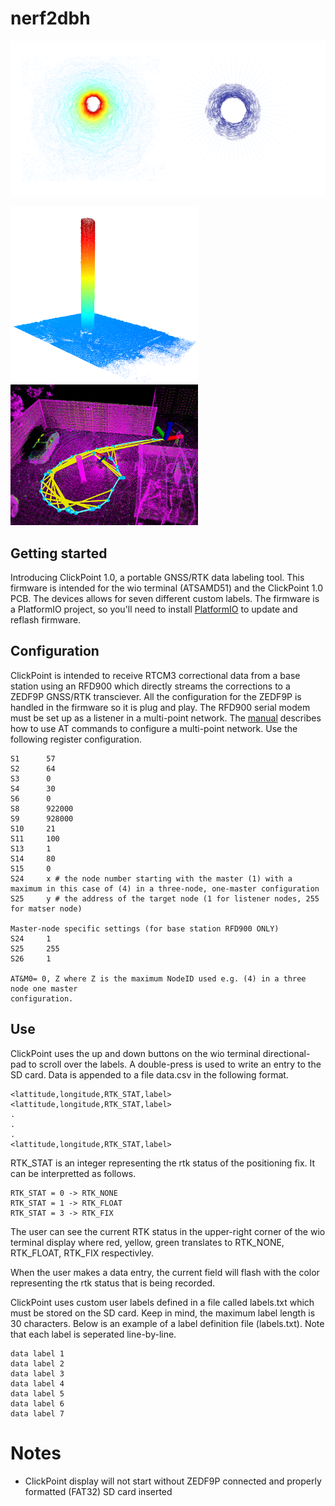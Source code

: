 # nerf2dbh
<p align="center">
  <img src="images/inside_a_pipe.png" width="600" title="">
</p>
<p align="left">
  <img src="images/NerfCapture_feature_cloud.png" width="300" title="">
  <img src="images/pvc_pipe_d_liosam.png" width="300" title="">
</p>

## Getting started

Introducing ClickPoint 1.0, a portable GNSS/RTK data labeling tool. This firmware is intended for the wio terminal (ATSAMD51) and the ClickPoint 1.0 PCB. 
The devices allows for seven different custom labels. The firmware is a PlatformIO project, so you'll need to install [PlatformIO](https://platformio.org/) 
to update and reflash firmware.

## Configuration

ClickPoint is intended to receive RTCM3 correctional data from a base station using an RFD900 which directly streams the corrections to a ZEDF9P GNSS/RTK 
transciever. All the configuration for the ZEDF9P is handled in the firmware so it is plug and play. The RFD900 serial modem must be set up as a listener
in a multi-point network. The [manual](https://files.rfdesign.com.au/Files/documents/RFD900x%20Multipoint%20User%20Manual%20V1.1.pdf) describes how to use AT commands to configure a multi-point network. Use the following register configuration.

```
S1      57
S2      64
S3      0
S4      30
S6      0
S8      922000
S9      928000
S10     21
S11     100
S13     1
S14     80
S15     0
S24     x # the node number starting with the master (1) with a maximum in this case of (4) in a three-node, one-master configuration
S25     y # the address of the target node (1 for listener nodes, 255 for matser node)

Master-node specific settings (for base station RFD900 ONLY)
S24     1
S25     255
S26     1

AT&M0= 0, Z where Z is the maximum NodeID used e.g. (4) in a three node one master
configuration.
```

## Use

ClickPoint uses the up and down buttons on the wio terminal directional-pad to scroll over the labels. A double-press is used to write an entry to the SD card.
Data is appended to a file data.csv in the following format.

```
<lattitude,longitude,RTK_STAT,label>
<lattitude,longitude,RTK_STAT,label>
.
.
.
<lattitude,longitude,RTK_STAT,label>
```

RTK_STAT is an integer representing the rtk status of the positioning fix. It can be interpretted as follows.

```
RTK_STAT = 0 -> RTK_NONE
RTK_STAT = 1 -> RTK_FLOAT
RTK_STAT = 3 -> RTK_FIX
```

The user can see the current RTK status in the upper-right corner of the wio terminal display where red, yellow, green translates to RTK_NONE, RTK_FLOAT, RTK_FIX respectivley.

When the user makes a data entry, the current field will flash with the color representing the rtk status that is being recorded. 

ClickPoint uses custom user labels defined in a file called labels.txt which must be stored on the SD card. Keep in mind, the maximum label length is 30 characters.
Below is an example of a label definition file (labels.txt). Note that each label is seperated line-by-line.

```
data label 1
data label 2
data label 3
data label 4
data label 5
data label 6
data label 7
```

# Notes
- ClickPoint display will not start without ZEDF9P connected and properly formatted (FAT32) SD card inserted



